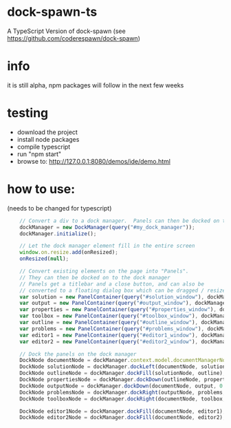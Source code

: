 # dock-spawn-ts
A TypeScript Version of dock-spawn (see https://github.com/coderespawn/dock-spawn)

# info
it is still alpha, npm packages will follow in the next few weeks

# testing
 - download the project
 - install node packages
 - compile typescript
 - run "npm start"
 - browse to: http://127.0.0.1:8080/demos/ide/demo.html

# how to use:
(needs to be changed for typescript)
```javascript
    // Convert a div to a dock manager.  Panels can then be docked on to it
    dockManager = new DockManager(query("#my_dock_manager"));
    dockManager.initialize();

    // Let the dock manager element fill in the entire screen
    window.on.resize.add(onResized);
    onResized(null);

    // Convert existing elements on the page into "Panels". 
    // They can then be docked on to the dock manager 
    // Panels get a titlebar and a close button, and can also be 
    // converted to a floating dialog box which can be dragged / resized 
    var solution = new PanelContainer(query("#solution_window"), dockManager);
    var output = new PanelContainer(query("#output_window"), dockManager);
    var properties = new PanelContainer(query("#properties_window"), dockManager);
    var toolbox = new PanelContainer(query("#toolbox_window"), dockManager);
    var outline = new PanelContainer(query("#outline_window"), dockManager);
    var problems = new PanelContainer(query("#problems_window"), dockManager);
    var editor1 = new PanelContainer(query("#editor1_window"), dockManager);
    var editor2 = new PanelContainer(query("#editor2_window"), dockManager);

    // Dock the panels on the dock manager
    DockNode documentNode = dockManager.context.model.documentManagerNode;
    DockNode solutionNode = dockManager.dockLeft(documentNode, solution, 0.20);
    DockNode outlineNode = dockManager.dockFill(solutionNode, outline);
    DockNode propertiesNode = dockManager.dockDown(outlineNode, properties, 0.6);
    DockNode outputNode = dockManager.dockDown(documentNode, output, 0.4);
    DockNode problemsNode = dockManager.dockRight(outputNode, problems, 0.40);
    DockNode toolboxNode = dockManager.dockRight(documentNode, toolbox, 0.20);

    DockNode editor1Node = dockManager.dockFill(documentNode, editor1);
    DockNode editor2Node = dockManager.dockFill(documentNode, editor2);
```
